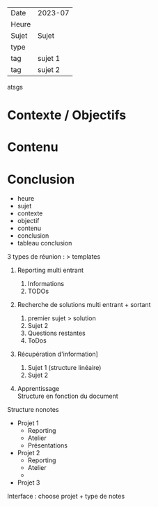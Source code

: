 |||
| - | - |
| Date | 2023-07 |
| Heure |  |
| Sujet | Sujet | 
| type |  | 
| tag | sujet 1 |
| tag | sujet 2 | 



atsgs 

# Contexte / Objectifs

# Contenu

# Conclusion




- heure
- sujet
- contexte
- objectif  
- contenu
- conclusion
- tableau conclusion

3 types de réunion : > templates
1. Reporting   multi entrant 

    1. Informations
    2. TODOs

2. Recherche de solutions multi entrant + sortant

    1. premier sujet > solution
    2. Sujet 2 
    3. Questions restantes 
    4. ToDos

3. Récupération d'information]

    1. Sujet 1 (structure linéaire)
    2. Sujet 2 

4. Apprentissage  
    Structure en fonction du document

Structure nonotes 

- Projet 1
  - Reporting
  - Atelier 
  - Présentations    
- Projet 2 
  - Reporting
  - Atelier
  - 
- Projet 3



Interface : choose projet + type de notes